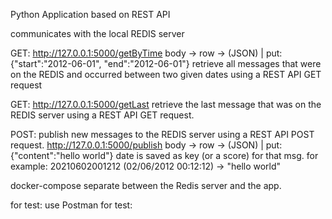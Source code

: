 Python Application based on REST API

communicates with the local REDIS server
  
  GET: http://127.0.0.1:5000/getByTime
      body -> row -> (JSON) | put: {"start":"2012-06-01", "end":"2012-06-01"} 
      retrieve all messages that were on the REDIS and occurred between two given dates using a REST API GET request
      
  GET: http://127.0.0.1:5000/getLast
       retrieve the last message that was on the REDIS server using a REST API GET request.

  
  POST: publish new messages to the REDIS server using a REST API POST request.
        http://127.0.0.1:5000/publish
        body -> row -> (JSON) | put: {"content":"hello world"} 
        date is saved as key (or a score) for that msg. for example: 20210602001212 (02/06/2012 00:12:12) -> "hello world" 
        
docker-compose separate between the Redis server and the app. 

for test: 
         use Postman for test: 
        
      
